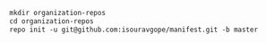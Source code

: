 ````diff
mkdir organization-repos 
cd organization-repos
repo init -u git@github.com:isouravgope/manifest.git -b master
````
<!--<p align="center">
  <img width="800" height="750" src="./roadmap.png">
</p> -->
